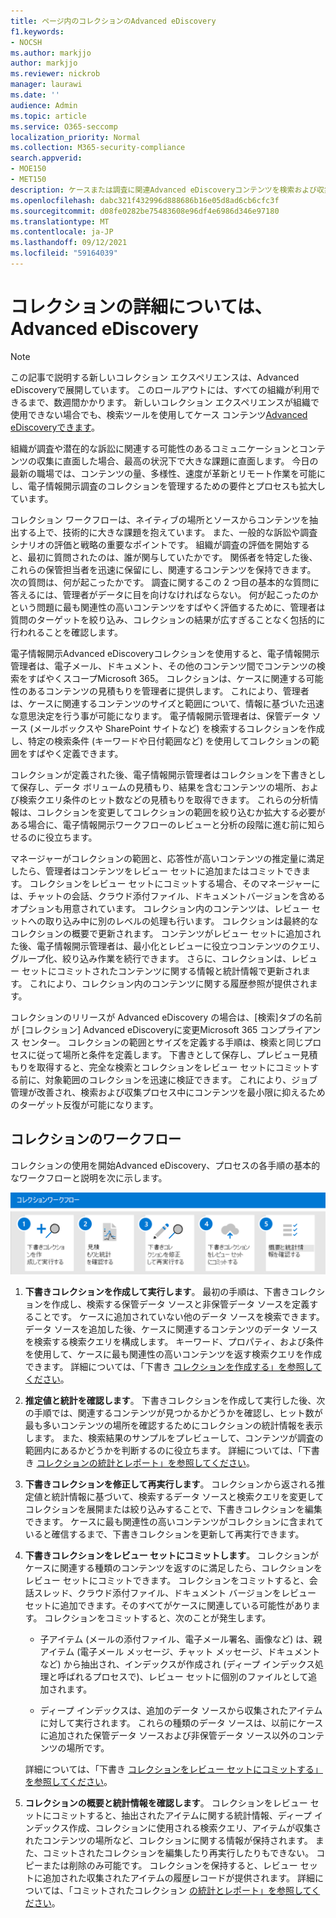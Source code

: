 ```yaml
---
title: ページ内のコレクションのAdvanced eDiscovery
f1.keywords:
- NOCSH
ms.author: markjjo
author: markjjo
ms.reviewer: nickrob
manager: laurawi
ms.date: ''
audience: Admin
ms.topic: article
ms.service: O365-seccomp
localization_priority: Normal
ms.collection: M365-security-compliance
search.appverid:
- MOE150
- MET150
description: ケースまたは調査に関連Advanced eDiscoveryコンテンツを検索および収集するには、ドキュメント内のコレクションを使用します。
ms.openlocfilehash: dabc321f432996d888686b16e05d8ad6cb6cfc3f
ms.sourcegitcommit: d08fe0282be75483608e96df4e6986d346e97180
ms.translationtype: MT
ms.contentlocale: ja-JP
ms.lasthandoff: 09/12/2021
ms.locfileid: "59164039"
---
```

# <a name="learn-about-collections-in-advanced-ediscovery"></a>コレクションの詳細については、Advanced eDiscovery

> [!NOTE]
> この記事で説明する新しいコレクション エクスペリエンスは、Advanced eDiscoveryで展開しています。 このロールアウトには、すべての組織が利用できるまで、数週間かかります。 新しいコレクション エクスペリエンスが組織で使用できない場合でも、検索ツールを使用してケース コンテンツ[Advanced eDiscoveryできます](create-search-to-collect-data.md)。

組織が調査や潜在的な訴訟に関連する可能性のあるコミュニケーションとコンテンツの収集に直面した場合、最高の状況下で大きな課題に直面します。 今日の最新の職場では、コンテンツの量、多様性、速度が革新とリモート作業を可能にし、電子情報開示調査のコレクションを管理するための要件とプロセスも拡大しています。

コレクション ワークフローは、ネイティブの場所とソースからコンテンツを抽出する上で、技術的に大きな課題を抱えています。 また、一般的な訴訟や調査シナリオの評価と戦略の重要なポイントです。 組織が調査の評価を開始すると、最初に質問されたのは、誰が関与していたかです。 関係者を特定した後、これらの保管担当者を迅速に保留にし、関連するコンテンツを保持できます。 次の質問は、何が起こったかです。 調査に関するこの 2 つ目の基本的な質問に答えるには、管理者がデータに目を向けなければならない。 何が起こったのかという問題に最も関連性の高いコンテンツをすばやく評価するために、管理者は質問のターゲットを絞り込み、コレクションの結果が広すぎることなく包括的に行われることを確認します。

電子情報開示Advanced eDiscoveryコレクションを使用すると、電子情報開示管理者は、電子メール、ドキュメント、その他のコンテンツ間でコンテンツの検索をすばやくスコープMicrosoft 365。 コレクションは、ケースに関連する可能性のあるコンテンツの見積もりを管理者に提供します。 これにより、管理者は、ケースに関連するコンテンツのサイズと範囲について、情報に基づいた迅速な意思決定を行う事が可能になります。 電子情報開示管理者は、保管データ ソース (メールボックスや SharePoint サイトなど) を検索するコレクションを作成し、特定の検索条件 (キーワードや日付範囲など) を使用してコレクションの範囲をすばやく定義できます。

コレクションが定義された後、電子情報開示管理者はコレクションを下書きとして保存し、データ ボリュームの見積もり、結果を含むコンテンツの場所、および検索クエリ条件のヒット数などの見積もりを取得できます。 これらの分析情報は、コレクションを変更してコレクションの範囲を絞り込むか拡大する必要がある場合に、電子情報開示ワークフローのレビューと分析の段階に進む前に知らせるのに役立ちます。

マネージャーがコレクションの範囲と、応答性が高いコンテンツの推定量に満足したら、管理者はコンテンツをレビュー セットに追加またはコミットできます。  コレクションをレビュー セットにコミットする場合、そのマネージャーには、チャットの会話、クラウド添付ファイル、ドキュメントバージョンを含めるオプションも用意されています。 コレクション内のコンテンツは、レビュー セットへの取り込み中に別のレベルの処理も行います。 コレクションは最終的なコレクションの概要で更新されます。 コンテンツがレビュー セットに追加された後、電子情報開示管理者は、最小化とレビューに役立つコンテンツのクエリ、グループ化、絞り込み作業を続行できます。 さらに、コレクションは、レビュー セットにコミットされたコンテンツに関する情報と統計情報で更新されます。 これにより、コレクション内のコンテンツに関する履歴参照が提供されます。

コレクションのリリースが Advanced eDiscovery の場合は、[検索]タブの名前が [コレクション]  Advanced eDiscoveryに変更Microsoft 365 コンプライアンス センター。 コレクションの範囲とサイズを定義する手順は、検索と同じプロセスに従って場所と条件を定義します。 下書きとして保存し、プレビュー見積もりを取得すると、完全な検索とコレクションをレビュー セットにコミットする前に、対象範囲のコレクションを迅速に検証できます。 これにより、ジョブ管理が改善され、検索および収集プロセス中にコンテンツを最小限に抑えるためのターゲット反復が可能になります。

## <a name="collections-workflow"></a>コレクションのワークフロー

コレクションの使用を開始Advanced eDiscovery、プロセスの各手順の基本的なワークフローと説明を次に示します。

![コレクション のワークフローをAdvanced eDiscovery。](../media/CollectionsWorkflow.png)

1. **下書きコレクションを作成して実行します**。 最初の手順は、下書きコレクションを作成し、検索する保管データ ソースと非保管データ ソースを定義することです。 ケースに追加されていない他のデータ ソースを検索できます。 データ ソースを追加した後、ケースに関連するコンテンツのデータ ソースを検索する検索クエリを構成します。 キーワード、プロパティ、および条件を使用して、ケースに最も関連性の高いコンテンツを返す検索クエリを作成できます。 詳細については、「下書き [コレクションを作成する」を参照してください](create-draft-collection.md)。

2. **推定値と統計を確認します**。 下書きコレクションを作成して実行した後、次の手順では、関連するコンテンツが見つかるかどうかを確認し、ヒット数が最も多いコンテンツの場所を確認するためにコレクションの統計情報を表示します。 また、検索結果のサンプルをプレビューして、コンテンツが調査の範囲内にあるかどうかを判断するのに役立ちます。 詳細については、「下書き [コレクションの統計とレポート」を参照してください](collection-statistics-reports.md#statistics-and-reports-for-draft-collections)。

3. **下書きコレクションを修正して再実行します**。 コレクションから返される推定値と統計情報に基づいて、検索するデータ ソースと検索クエリを変更してコレクションを展開または絞り込みすることで、下書きコレクションを編集できます。 ケースに最も関連性の高いコンテンツがコレクションに含まれていると確信するまで、下書きコレクションを更新して再実行できます。

4. **下書きコレクションをレビュー セットにコミットします**。 コレクションがケースに関連する種類のコンテンツを返すのに満足したら、コレクションをレビュー セットにコミットできます。 コレクションをコミットすると、会話スレッド、クラウド添付ファイル、ドキュメント バージョンをレビュー セットに追加できます。そのすべてがケースに関連している可能性があります。 コレクションをコミットすると、次のことが発生します。

   - 子アイテム (メールの添付ファイル、電子メール署名、画像など) は、親アイテム (電子メール メッセージ、チャット メッセージ、ドキュメントなど) から抽出され、インデックスが作成され (ディープ インデックス処理と呼ばれるプロセスで)、レビュー セットに個別のファイルとして追加されます。

   - ディープ インデックスは、追加のデータ ソースから収集されたアイテムに対して実行されます。 これらの種類のデータ ソースは、以前にケースに追加された保管データ ソースおよび非保管データ ソース以外のコンテンツの場所です。

   詳細については、「下書き [コレクションをレビュー セットにコミットする」を参照してください](commit-draft-collection.md)。

5. **コレクションの概要と統計情報を確認します**。 コレクションをレビュー セットにコミットすると、抽出されたアイテムに関する統計情報、ディープ インデックス作成、コレクションに使用される検索クエリ、アイテムが収集されたコンテンツの場所など、コレクションに関する情報が保持されます。 また、コミットされたコレクションを編集したり再実行したりもできない。 コピーまたは削除のみ可能です。 コレクションを保持すると、レビュー セットに追加された収集されたアイテムの履歴レコードが提供されます。 詳細については、「コミットされたコレクション [の統計とレポート」を参照してください](collection-statistics-reports.md#statistics-and-reports-for-committed-collections)。
